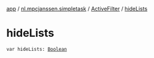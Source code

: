 [app](../../index.md) / [nl.mpcjanssen.simpletask](../index.md) / [ActiveFilter](index.md) / [hideLists](.)

# hideLists

`var hideLists: `[`Boolean`](https://kotlinlang.org/api/latest/jvm/stdlib/kotlin/-boolean/index.html)